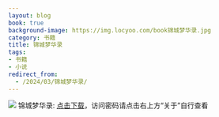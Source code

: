 ```yaml
---
layout: blog
book: true
background-image: https://img.locyoo.com/book锦城梦华录.jpg
category: 书籍
title: 锦城梦华录
tags:
- 书籍
- 小说
redirect_from:
  - /2024/03/锦城梦华录/
---
```

![](https://img.locyoo.com/book锦城梦华录.jpg)
锦城梦华录: <a name = "ref1" href="https://url18.ctfile.com/f/50983618-1437032774-bab9f8?p=3619">点击下载</a>，访问密码请点击右上方“关于”自行查看